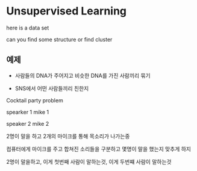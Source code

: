 Unsupervised Learning
===

here is a data set 

can you find some structure or find cluster

예제
---
- 사람들의 DNA가 주어지고 비슷한 DNA를 가진 사람끼리 묶기 

- SNS에서 어떤 사람들끼리 친한지


Cocktail party problem

spearker 1        mike 1

speaker 2         mike 2

2명이 말을 하고 2개의 마이크를 통해 목소리가 나가는중

컴퓨터에게 마이크를 주고 합쳐진 소리들을 구분하고 몇명이 말을 했는지 맞추게 하지

2명이 말을하고, 이게 첫번째 사람이 말하는것, 이게 두번쨰 사람이 말하는것